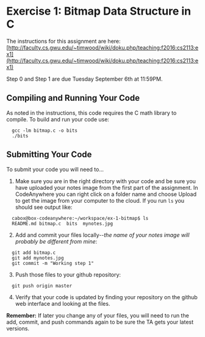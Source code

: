 # Exercise 1: Bitmap Data Structure in C

The instructions for this assignment are here: [http://faculty.cs.gwu.edu/~timwood/wiki/doku.php/teaching:f2016:cs2113:ex1](http://faculty.cs.gwu.edu/~timwood/wiki/doku.php/teaching:f2016:cs2113:ex1)

Step 0 and Step 1 are due Tuesday September 6th at 11:59PM.

## Compiling and Running Your Code
As noted in the instructions, this code requires the C math library to compile. To build and run your code use:

```
  gcc -lm bitmap.c -o bits
  ./bits
```

## Submitting Your Code
To submit your code you will need to...

1) Make sure you are in the right directory with your code and be sure you have uploaded your notes image from the first part of the assignment. In CodeAnywhere you can right click on a folder name and choose Upload to get the image from your computer to the cloud. If you run `ls` you should see output like:

```
  cabox@box-codeanywhere:~/workspace/ex-1-bitmap$ ls
  README.md bitmap.c  bits  mynotes.jpg
```

2) Add and commit your files locally--_the name of your notes image will probably be different from mine_:

```
  git add bitmap.c 
  git add mynotes.jpg
  git commit -m "Working step 1"
```
3) Push those files to your github repository:

```
  git push origin master
```
4) Verify that your code is updated by finding your repository on the github web interface and looking at the files.

**Remember:** If later you change any of your files, you will need to run the add, commit, and push commands again to be sure the TA gets your latest versions.
